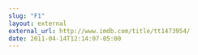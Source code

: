 ```yaml
---
slug: "F1"
layout: external
external_url: http://www.imdb.com/title/tt1473954/
date: 2011-04-14T12:14:07-05:00
---
```

